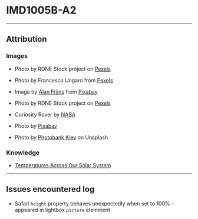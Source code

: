 # IMD1005B-A2

---

## Attribution

### Images

- Photo by RDNE Stock project on [Pexels](https://www.pexels.com/photo/astronauts-holding-hands-standing-on-brown-mountains-8474484/)

- Photo by Francesco Ungaro from [Pexels](https://www.pexels.com/photo/starry-sky-998641/)

- Image by [Alan Frijns](https://pixabay.com/users/alan_frijns-16705522/) from [Pixabay](https://pixabay.com/photos/mars-sunset-soil-rocks-sand-7459788/)

- Photo by RDNE Stock project on [Pexels](https://www.pexels.com/photo/a-person-in-space-suit-standing-on-a-rocky-mountain-8474703/)

- Curiosity Rover by [NASA](https://science.nasa.gov/resource/a-picture-postcard-from-curiositys-navcams/)

- Photo by [Pixabay](https://www.pexels.com/photo/gray-and-white-robot-73910/)

- Photo by [Photobank Kiev](https://unsplash.com/photos/3-men-standing-on-rocky-shore-during-daytime-Opzk_hvwO9Q) on Unsplash
      

### Knowledge

- [Temperatures Across Our Solar System](https://science.nasa.gov/solar-system/temperatures-across-our-solar-system/#:~:text=The%20median%20surface%20temperature%20on,F%20(%2D153%C2%B0C))

---

## Issues encountered log

- Safari ```height``` property behaves unexpectedly when set to 100% - appeared in lightbox ```picture``` elemment